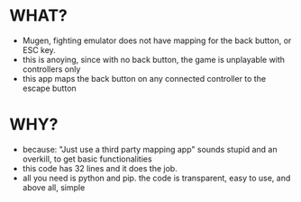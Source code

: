 # WHAT?
- Mugen, fighting emulator does not have mapping for the back button, or ESC key.
- this is anoying, since with no back button, the game is unplayable with controllers only
- this app maps the back button on any connected controller to the escape button

# WHY?
- because: "Just use a third party mapping app" sounds stupid and an overkill, to get basic functionalities
- this code has 32 lines and it does the job.
- all you need is python and pip. the code is transparent, easy to use, and above all, simple
